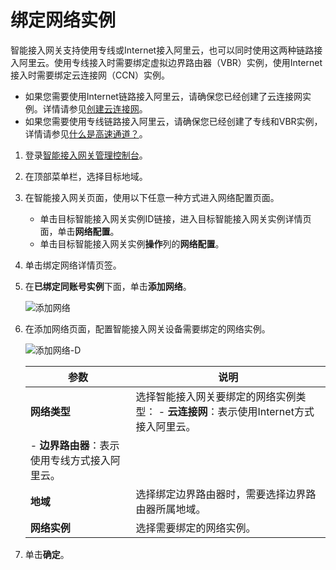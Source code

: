 # 绑定网络实例

智能接入网关支持使用专线或Internet接入阿里云，也可以同时使用这两种链路接入阿里云。使用专线接入时需要绑定虚拟边界路由器（VBR）实例，使用Internet接入时需要绑定云连接网（CCN）实例。

-   如果您需要使用Internet链路接入阿里云，请确保您已经创建了云连接网实例。详情请参见[创建云连接网](/intl.zh-CN/配置指南/云连接网/创建云连接网.md)。
-   如果您需要使用专线链路接入阿里云，请确保您已经创建了专线和VBR实例，详情请参见[什么是高速通道？](/intl.zh-CN/产品简介/什么是高速通道？.md)。

1.  登录[智能接入网关管理控制台](https://smartag.console.aliyun.com)。

2.  在顶部菜单栏，选择目标地域。

3.  在智能接入网关页面，使用以下任意一种方式进入网络配置页面。

    -   单击目标智能接入网关实例ID链接，进入目标智能接入网关实例详情页面，单击**网络配置**。
    -   单击目标智能接入网关实例**操作**列的**网络配置**。
4.  单击绑定网络详情页签。

5.  在**已绑定同账号实例**下面，单击**添加网络**。

    ![添加网络](https://static-aliyun-doc.oss-cn-hangzhou.aliyuncs.com/assets/img/zh-CN/4970287951/p132246.png)

6.  在添加网络页面，配置智能接入网关设备需要绑定的网络实例。

    ![添加网络-D](https://static-aliyun-doc.oss-cn-hangzhou.aliyuncs.com/assets/img/zh-CN/4970287951/p132247.png)

    |参数|说明|
    |--|--|
    |**网络类型**|选择智能接入网关要绑定的网络实例类型：     -   **云连接网**：表示使用Internet方式接入阿里云。
    -   **边界路由器**：表示使用专线方式接入阿里云。 |
    |**地域**|选择绑定边界路由器时，需要选择边界路由器所属地域。|
    |**网络实例**|选择需要绑定的网络实例。|

7.  单击**确定**。


